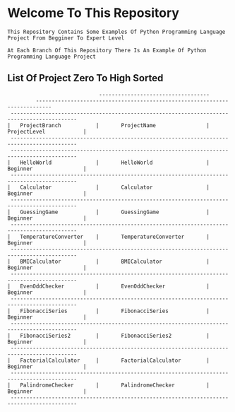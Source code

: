 # Welcome To This Repository
    This Repository Contains Some Examples Of Python Programming Language Project From Begginer To Expert Level

    At Each Branch Of This Repository There Is An Example Of Python Programming Language Project


## List Of Project Zero To High Sorted

                                 -----------------------------------  
             ---------------------------------------------------------------------------
     -------------------------------------------------------------------------------------------
    |   ProjectBranch           |       ProjectName                |    ProjectLevel            |
     -------------------------------------------------------------------------------------------
     -------------------------------------------------------------------------------------------
    |   HelloWorld              |       HelloWorld                 |    Beginner                |
     -------------------------------------------------------------------------------------------
    |   Calculator              |       Calculator                 |    Beginner                |
     -------------------------------------------------------------------------------------------
    |   GuessingGame            |       GuessingGame               |    Beginner                |
     -------------------------------------------------------------------------------------------
    |   TemperatureConverter    |       TemperatureConverter       |    Beginner                |
     -------------------------------------------------------------------------------------------
    |   BMICalculator           |       BMICalculator              |    Beginner                |
     -------------------------------------------------------------------------------------------
    |   EvenOddChecker          |       EvenOddChecker             |    Beginner                |
     -------------------------------------------------------------------------------------------
    |   FibonacciSeries         |       FibonacciSeries            |    Beginner                |
     -------------------------------------------------------------------------------------------
    |   FibonacciSeries2        |       FibonacciSeries2           |    Beginner                |
     -------------------------------------------------------------------------------------------             
    |   FactorialCalculator     |       FactorialCalculator        |    Beginner                |
     -------------------------------------------------------------------------------------------
    |   PalindromeChecker       |       PalindromeChecker          |    Beginner                |
     -------------------------------------------------------------------------------------------